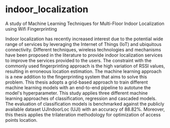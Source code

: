 # indoor_localization
A study of Machine Learning Techniques for Multi-Floor Indoor Localization using Wifi Fingerprinting

Indoor localization has recently increased interest due to the potential wide range of services by leveraging the Internet of Things (IoT) and ubiquitous connectivity. Different techniques, wireless technologies and mechanisms have been proposed in the literature to provide indoor localization services to improve the services provided to the users. 
The constraint with the commonly used fingerprinting approach is the high variation of RSSI values, resulting in erroneous location estimation. The machine learning approach is a new addition to the fingerprinting system that aims to solve this problem. This thesis adopts a grid-based approach to train different machine learning models with an end-to-end pipeline to autotune the model's hyperparameter. This study applies three different machine learning approaches of classification, regression and cascaded models. The evaluation of classification models is benchmarked against the publicly available dataset UJIndoorLoc (UJI) with an accuracy of 88.82%. Moreover, this thesis applies the trilateration methodology for optimization of access points location.
